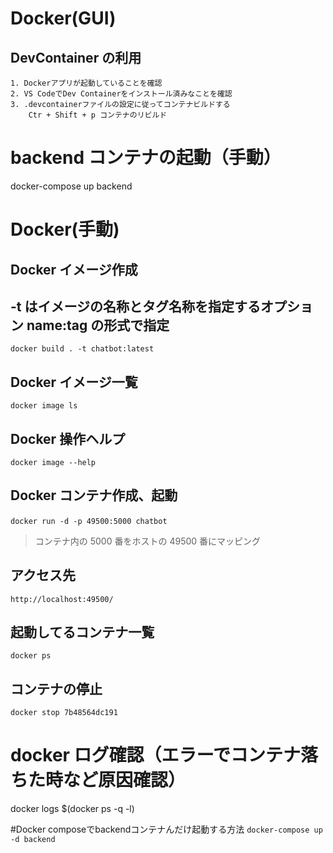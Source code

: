 # Docker(GUI)

## DevContainer の利用

    1. Dockerアプリが起動していることを確認
    2. VS CodeでDev Containerをインストール済みなことを確認
    3. .devcontainerファイルの設定に従ってコンテナビルドする
        Ctr + Shift + p コンテナのリビルド

# backend コンテナの起動（手動）

docker-compose up backend

# Docker(手動)

## Docker イメージ作成

## -t はイメージの名称とタグ名称を指定するオプション name:tag の形式で指定

    docker build . -t chatbot:latest

## Docker イメージ一覧

    docker image ls

## Docker 操作ヘルプ

    docker image --help

## Docker コンテナ作成、起動

    docker run -d -p 49500:5000 chatbot　

> コンテナ内の 5000 番をホストの 49500 番にマッピング

## アクセス先

    http://localhost:49500/

## 起動してるコンテナ一覧

    docker ps

## コンテナの停止

    docker stop 7b48564dc191

# docker ログ確認（エラーでコンテナ落ちた時など原因確認）

docker logs $(docker ps -q -l)


#Docker composeでbackendコンテナんだけ起動する方法
```docker-compose up -d backend```
